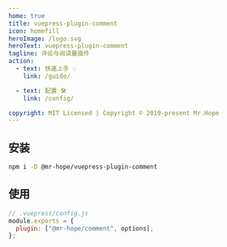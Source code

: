 ```yaml
---
home: true
title: vuepress-plugin-comment
icon: homefill
heroImage: /logo.svg
heroText: vuepress-plugin-comment
tagline: 评论与阅读量插件
action:
  - text: 快速上手 💡
    link: /guide/

  - text: 配置 🛠
    link: /config/

copyright: MIT Licensed | Copyright © 2019-present Mr.Hope
---
```


## 安装

```bash
npm i -D @mr-hope/vuepress-plugin-comment
```

## 使用

```js
// .vuepress/config.js
module.exports = {
  plugin: ["@mr-hope/comment", options],
};
```
